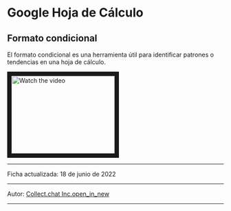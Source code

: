 # Google Hoja de Cálculo

## Formato condicional
El formato condicional es una herramienta útil para identificar patrones o tendencias en una hoja de cálculo.


<a href="https://youtu.be/pRfT9fUUaFM" target="_blank">
 <img src="https://lh3.googleusercontent.com/-DpmGnvMySo4/Y24Ik-LTZ7I/AAAAAAAA8PU/bWyoDu8bHEgUzwI-qPsAy3RjBqpfAwn1gCNcBGAsYHQ/s220-w220-h140-nd/Chat-forms%2Bthumbnail.gif" alt="Watch the video" width="240" height="180" border="10" />
</a>

***
Ficha actualizada: 18 de junio de 2022
***
Autor: [Collect.chat Inc.open_in_new](https://collect.chat/)
***
